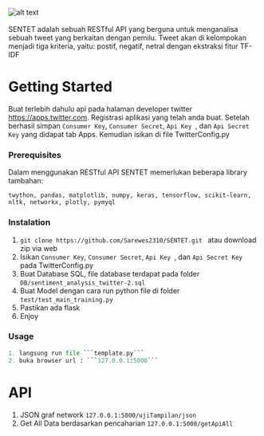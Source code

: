 ![alt text](https://raw.githubusercontent.com/Sarewes2310/SENTET/master/static/asset/Logo/SENTET_2.png?token=AVp8RroIPfI2JxAkhoiin7WnAQvqSRycks5cZA6qwA%3D%3D)
<br><br>
SENTET adalah sebuah RESTful API yang berguna untuk menganalisa sebuah tweet yang berkaitan dengan pemilu. Tweet akan di kelompokan menjadi tiga kriteria, yaitu: postif, negatif, netral dengan ekstraksi fitur TF-IDF 
# Getting Started
Buat terlebih dahulu api pada halaman developer twitter https://apps.twitter.com. Registrasi aplikasi yang telah anda buat.
Setelah berhasil simpan ```Consumer Key```, ```Consumer Secret```, ```Api Key ```, dan ```Api Secret Key``` yang didapat tab Apps.
Kemudian isikan di file TwitterConfig.py

### Prerequisites
Dalam menggunakan RESTful API SENTET memerlukan beberapa library tambahan:
```
twython, pandas, matplotlib, numpy, keras, tensorflow, scikit-learn, nltk, networkx, plotly, pymyql
```

### Instalation

1. ```git clone https://github.com/Sarewes2310/SENTET.git ``` atau download zip via web
2. Isikan ```Consumer Key```, ```Consumer Secret```, ```Api Key ```, dan ```Api Secret Key``` pada TwitterConfig.py
3. Buat Database SQL, file database terdapat pada folder ```DB/sentiment_analysis_twitter-2.sql``` 
4. Buat Model dengan cara run python file di folder ```test/test_main_training.py```
5. Pastikan ada flask
6. Enjoy

### Usage 
```python
1. langsung run file ```template.py```
2. buka browser url : ```127.0.0.1:5000```
```

# API
1. JSON graf network ```127.0.0.1:5000/ujiTampilan/json ```
2. Get All Data berdasarkan pencaharian ```127.0.0.1:5000/getApiAll```
